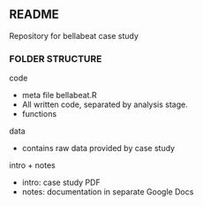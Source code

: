 ## README

Repository for bellabeat case study

### FOLDER STRUCTURE

code
  - meta file bellabeat.R
  - All written code, separated by analysis stage.
  - functions

data
  - contains raw data provided by case study

intro + notes
  - intro: case study PDF
  - notes: documentation in separate Google Docs
